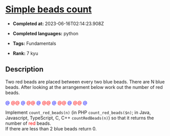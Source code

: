 # [Simple beads count](https://www.codewars.com/kata/58712dfa5c538b6fc7000569)

- **Completed at:** 2023-06-16T02:14:23.908Z

- **Completed languages:** python

- **Tags:** Fundamentals

- **Rank:** 7 kyu

## Description

Two red beads are placed between every two blue beads. There are N blue beads. After looking at the arrangement below work out the number of red beads.
<p>
<font color="blue">@</font>
<font color="red">@</font><font color="red">@</font>
<font color="blue">@</font>
<font color="red">@</font><font color="red">@</font>
<font color="blue">@</font>
<font color="red">@</font><font color="red">@</font>
<font color="blue">@</font>
<font color="red">@</font><font color="red">@</font>
<font color="blue">@</font>
<font color="red">@</font><font color="red">@</font>
<font color="blue">@</font>  
</p>
<p>Implement <code>count_red_beads(n)</code> (in PHP <code>count_red_beads($n)</code>; in Java, Javascript, TypeScript, C, C++ <code>countRedBeads(n)</code>) so that it returns the number of <font color="red">red</font> beads.<br>
If there are less than 2 blue beads return 0.
</p>
